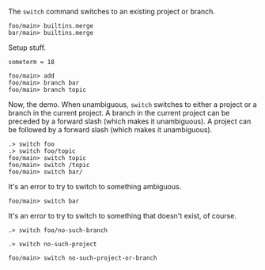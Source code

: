 The `switch` command switches to an existing project or branch.

```ucm:hide
foo/main> builtins.merge
bar/main> builtins.merge
```

Setup stuff.

```unison
someterm = 18
```

```ucm
foo/main> add
foo/main> branch bar
foo/main> branch topic
```

Now, the demo. When unambiguous, `switch` switches to either a project or a branch in the current project. A branch in
the current project can be preceded by a forward slash (which makes it unambiguous). A project can be followed by a
forward slash (which makes it unambiguous).

```ucm
.> switch foo
.> switch foo/topic
foo/main> switch topic
foo/main> switch /topic
foo/main> switch bar/
```

It's an error to try to switch to something ambiguous.

```ucm:error
foo/main> switch bar
```

It's an error to try to switch to something that doesn't exist, of course.

```ucm:error
.> switch foo/no-such-branch
```

```ucm:error
.> switch no-such-project
```

```ucm:error
foo/main> switch no-such-project-or-branch
```
